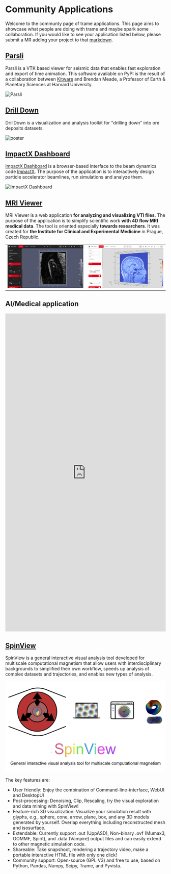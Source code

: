 # Community Applications

Welcome to the communty page of trame applications. This page aims to showcase what people are doing with trame and maybe spark some collaboration.
If you would like to see your application listed below, please submit a MR adding your project to that [markdown](https://github.com/Kitware/trame/blob/master/docs/vitepress/examples/apps/community.md).

<!-- [[toc]] -->

## [Parsli](https://github.com/brendanjmeade/parsli)

Parsli is a VTK based viewer for seismic data that enables fast exploration and export of time animation.
This software available on PyPI is the result of a collaboration between [Kitware](https://www.kitware.com/trame/) and Brendan Meade, a Professor of Earth & Planetary Sciences at Harvard University. 

![Parsli](/assets/images/apps/parsli.png)

## [Drill Down](https://github.com/cardinalgeo/drilldown)

DrillDown is a visualization and analysis toolkit for "drilling down" into ore deposits datasets.

![poster](https://raw.githubusercontent.com/cardinalgeo/drilldown/refs/heads/main/media/poster.jpg)

## [ImpactX Dashboard](https://impactx.readthedocs.io/en/latest/usage/dashboard.html)

[ImpactX Dashboard](https://impactx.readthedocs.io/en/latest/usage/dashboard.html) is a browser-based interface to the beam dynamics code [ImpactX](https://github.com/ECP-WarpX/impactx).
The purpose of the application is to interactively design particle accelerator beamlines, run simulations and analyze them.

![ImpactX Dashboard](https://gist.githubusercontent.com/ax3l/b56aa3c3261f9612e276f3198b34f771/raw/11bfe461a24e1daa7fd2d663c686b0fcc2b6e305/dashboard.png)

## [MRI Viewer](https://github.com/karelvrabeckv/mri-viewer)

MRI Viewer is a web application **for analyzing and visualizing VTI files**. The purpose of the application is to simplify scientific work **with 4D flow MRI medical data**. The tool is oriented especially **towards researchers**. It was created for **the Institute for Clinical and Experimental Medicine** in Prague, Czech Republic.

<table>
  <tr>
    <td><img src="https://raw.githubusercontent.com/karelvrabeckv/mri-viewer/main/assets/aorta.png" alt="Aorta"></td>
    <td><img src="https://raw.githubusercontent.com/karelvrabeckv/mri-viewer/main/assets/brain.png" alt="Brain"></td>
  </tr>
</table>

## AI/Medical application

<iframe src="https://www.linkedin.com/embed/feed/update/urn:li:ugcPost:7093253518769201153" height="997" width="504" frameborder="0" allowfullscreen="" title="Embedded post"></iframe>

## [SpinView](https://mxjk851.github.io/SpinView/)

SpinView is a general interactive visual analysis tool developed for multiscale computational magnetism that allow users with interdisciplinary backgrounds to simplified their own workflow, speeds up analysis of complex datasets and trajectories, and enables new types of analysis.

![landing](https://raw.githubusercontent.com/MXJK851/SpinView/main/docs/assets/readme.png)

The key features are:

- User friendly: Enjoy the combination of Command-line-interface, WebUI and DesktopUI
- Post-processing: Denoising, Clip, Rescaling, try the visual exploration and data mining with SpinView!
- Feature-rich 3D visualization: Visualize your simulation result with glyphs, e.g., sphere, cone, arrow, plane, box, and any 3D models generated by yourself. Overlap everything including reconstructed mesh and isosurface.
- Extendable: Currently support .out (UppASD), Non-binary .ovf (Mumax3, OOMMF, Spirit), and .data (Vampire) output files and can easily extend to other magnetic simulation code.
- Shareable: Take snapshoot, rendering a trajectory video, make a portable interactive HTML file with only one click!
- Community support: Open-source (GPL V3) and free to use, based on Python, Pandas, Numpy, Scipy, Trame, and Pyvista.
